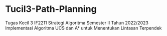 # Tucil3-Path-Planning
Tugas Kecil 3 IF2211 Strategi Algoritma Semester II Tahun 2022/2023 Implementasi Algoritma UCS dan A* untuk Menentukan Lintasan Terpendek
